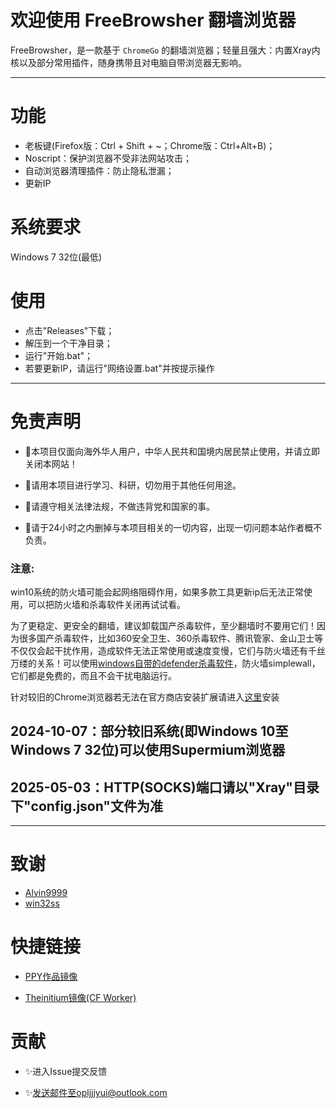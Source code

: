 # 欢迎使用 FreeBrowsher 翻墙浏览器

FreeBrowsher，是一款基于 `ChromeGo` 的翻墙浏览器；轻量且强大：内置Xray内核以及部分常用插件，随身携带且对电脑自带浏览器无影响。

---

# 功能

- 老板键(Firefox版：Ctrl + Shift + ~；Chrome版：Ctrl+Alt+B)；
- Noscript：保护浏览器不受非法网站攻击；
- 自动浏览器清理插件：防止隐私泄漏；
- 更新IP

# 系统要求

Windows 7 32位(最低)

# 使用

- 点击"Releases"下载；
- 解压到一个干净目录；
- 运行"开始.bat"；
- 若要更新IP，请运行"网络设置.bat"并按提示操作

---

# 免责声明

- 🏁本项目仅面向海外华人用户，中华人民共和国境内居民禁止使用，并请立即关闭本网站！

- 🏁请用本项目进行学习、科研，切勿用于其他任何用途。

- 🏁请遵守相关法律法规，不做违背党和国家的事。

- 🏁请于24小时之内删掉与本项目相关的一切内容，出现一切问题本站作者概不负责。


### 注意:

win10系统的防火墙可能会起网络阻碍作用，如果多款工具更新ip后无法正常使用，可以把防火墙和杀毒软件关闭再试试看。

为了更稳定、更安全的翻墙，建议卸载国产杀毒软件，至少翻墙时不要用它们！因为很多国产杀毒软件，比如360安全卫生、360杀毒软件、腾讯管家、金山卫士等不仅仅会起干扰作用，造成软件无法正常使用或速度变慢，它们与防火墙还有千丝万缕的关系！可以使用[windows自带的defender杀毒软件](https://docs.microsoft.com/zh-cn/microsoft-365/security/defender-endpoint/microsoft-defender-antivirus-windows?view=o365-worldwide)，防火墙simplewall，它们都是免费的，而且不会干扰电脑运行。

针对较旧的Chrome浏览器若无法在官方商店安装扩展请进入[这里](https://chrome.google.com/webstore/category/home)安装

## 2024-10-07：部分较旧系统(即Windows 10至Windows 7 32位)可以使用Supermium浏览器

## 2025-05-03：HTTP(SOCKS)端口请以"Xray"目录下"config.json"文件为准

---


# 致谢
- [Alvin9999](https://github.com/Alvin9999/pac2/tree/master)
- [win32ss](https://github.com/win32ss/supermium)

# 快捷链接

- [PPY作品镜像](https://github.com/hjm2007/ppymirror)

- [Theinitium镜像(CF Worker)](https://theinitium.hhaann.eu.org)

# 贡献

- ✨进入Issue提交反馈

- ✨发送邮件至opljjjyui@outlook.com



